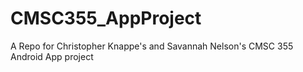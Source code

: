 # CMSC355_AppProject
A Repo for Christopher Knappe's and Savannah Nelson's CMSC 355 Android App project 
